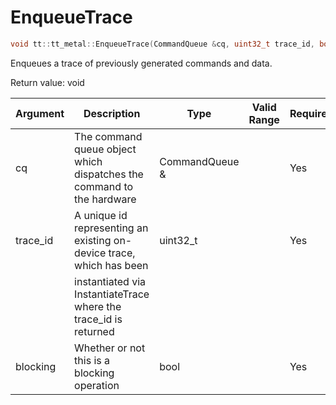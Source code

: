 # EnqueueTrace

```cpp
void tt::tt_metal::EnqueueTrace(CommandQueue &cq, uint32_t trace_id, bool blocking)
```

Enqueues a trace of previously generated commands and data.

Return value: void

| Argument      | Description                                                           | Type           | Valid Range      | Required       |
|---------------|-----------------------------------------------------------------------|----------------|------------------|----------------|
| cq            | The command queue object which dispatches the command to the hardware | CommandQueue & |                  | Yes            |
| trace_id      | A unique id representing an existing on-device trace, which has been  | uint32_t       |                  | Yes            |
|               | instantiated via InstantiateTrace where the trace_id is returned      |                |                  |                |
| blocking      | Whether or not this is a blocking operation                           | bool           |                  | Yes            |
